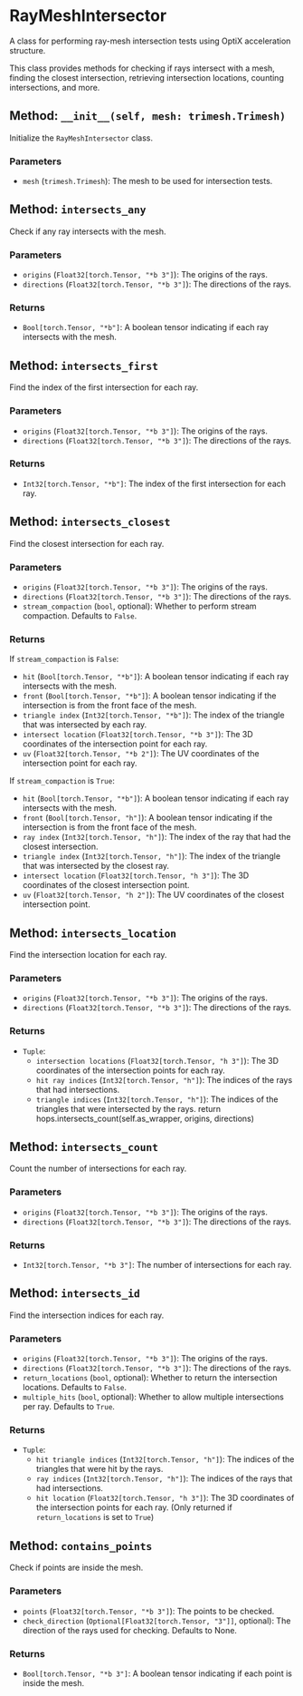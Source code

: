 # RayMeshIntersector

A class for performing ray-mesh intersection tests using OptiX acceleration structure.

This class provides methods for checking if rays intersect with a mesh, finding the closest intersection,
retrieving intersection locations, counting intersections, and more.

## Method: `__init__(self, mesh: trimesh.Trimesh)`

Initialize the `RayMeshIntersector` class.

### Parameters

- `mesh` (`trimesh.Trimesh`): The mesh to be used for intersection tests.

## Method: `intersects_any`

Check if any ray intersects with the mesh.

### Parameters

- `origins` (`Float32[torch.Tensor, "*b 3"]`): The origins of the rays.
- `directions` (`Float32[torch.Tensor, "*b 3"]`): The directions of the rays.

### Returns

- `Bool[torch.Tensor, "*b"]`: A boolean tensor indicating if each ray intersects with the mesh.

## Method: `intersects_first`

Find the index of the first intersection for each ray.

### Parameters

- `origins` (`Float32[torch.Tensor, "*b 3"]`): The origins of the rays.
- `directions` (`Float32[torch.Tensor, "*b 3"]`): The directions of the rays.

### Returns

- `Int32[torch.Tensor, "*b"]`: The index of the first intersection for each ray.

## Method: `intersects_closest`

Find the closest intersection for each ray.

### Parameters

- `origins` (`Float32[torch.Tensor, "*b 3"]`): The origins of the rays.
- `directions` (`Float32[torch.Tensor, "*b 3"]`): The directions of the rays.
- `stream_compaction` (`bool`, optional): Whether to perform stream compaction. Defaults to `False`.

### Returns

If `stream_compaction` is `False`:
- `hit` (`Bool[torch.Tensor, "*b"]`): A boolean tensor indicating if each ray intersects with the mesh.
- `front` (`Bool[torch.Tensor, "*b"]`): A boolean tensor indicating if the intersection is from the front face of the mesh.
- `triangle index` (`Int32[torch.Tensor, "*b"]`): The index of the triangle that was intersected by each ray.
- `intersect location` (`Float32[torch.Tensor, "*b 3"]`): The 3D coordinates of the intersection point for each ray.
- `uv` (`Float32[torch.Tensor, "*b 2"]`): The UV coordinates of the intersection point for each ray.

If `stream_compaction` is `True`:
- `hit` (`Bool[torch.Tensor, "*b"]`): A boolean tensor indicating if each ray intersects with the mesh.
- `front` (`Bool[torch.Tensor, "h"]`): A boolean tensor indicating if the intersection is from the front face of the mesh.
- `ray index` (`Int32[torch.Tensor, "h"]`): The index of the ray that had the closest intersection.
- `triangle index` (`Int32[torch.Tensor, "h"]`): The index of the triangle that was intersected by the closest ray.
- `intersect location` (`Float32[torch.Tensor, "h 3"]`): The 3D coordinates of the closest intersection point.
- `uv` (`Float32[torch.Tensor, "h 2"]`): The UV coordinates of the closest intersection point.

## Method: `intersects_location`

Find the intersection location for each ray.

### Parameters

- `origins` (`Float32[torch.Tensor, "*b 3"]`): The origins of the rays.
- `directions` (`Float32[torch.Tensor, "*b 3"]`): The directions of the rays.

### Returns

- `Tuple`:
  - `intersection locations` (`Float32[torch.Tensor, "h 3"]`): The 3D coordinates of the intersection points for each ray.
  - `hit ray indices` (`Int32[torch.Tensor, "h"]`): The indices of the rays that had intersections.
  - `triangle indices` (`Int32[torch.Tensor, "h"]`): The indices of the triangles that were intersected by the rays.
 return hops.intersects_count(self.as_wrapper, origins, directions)

## Method: `intersects_count`

Count the number of intersections for each ray.

### Parameters

- `origins` (`Float32[torch.Tensor, "*b 3"]`): The origins of the rays.
- `directions` (`Float32[torch.Tensor, "*b 3"]`): The directions of the rays.

### Returns

- `Int32[torch.Tensor, "*b 3"]`: The number of intersections for each ray.

## Method: `intersects_id`

Find the intersection indices for each ray.

### Parameters

- `origins` (`Float32[torch.Tensor, "*b 3"]`): The origins of the rays.
- `directions` (`Float32[torch.Tensor, "*b 3"]`): The directions of the rays.
- `return_locations` (`bool`, optional): Whether to return the intersection locations. Defaults to `False`.
- `multiple_hits` (`bool`, optional): Whether to allow multiple intersections per ray. Defaults to `True`.

### Returns

- `Tuple`:
  - `hit triangle indices` (`Int32[torch.Tensor, "h"]`): The indices of the triangles that were hit by the rays.
  - `ray indices` (`Int32[torch.Tensor, "h"]`): The indices of the rays that had intersections.
  - `hit location` (`Float32[torch.Tensor, "h 3"]`): The 3D coordinates of the intersection points for each ray.
    (Only returned if `return_locations` is set to `True`)

## Method: `contains_points`

Check if points are inside the mesh.

### Parameters

- `points` (`Float32[torch.Tensor, "*b 3"]`): The points to be checked.
- `check_direction` (`Optional[Float32[torch.Tensor, "3"]]`, optional): The direction of the rays used for checking. Defaults to None.

### Returns

- `Bool[torch.Tensor, "*b 3"]`: A boolean tensor indicating if each point is inside the mesh.

